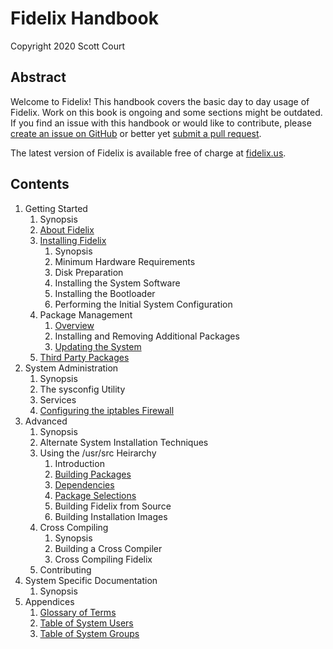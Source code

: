 Fidelix Handbook
================

Copyright 2020 Scott Court

Abstract
--------

Welcome to Fidelix! This handbook covers the basic day to day usage of Fidelix.
Work on this book is ongoing and some sections might be outdated. If you find
an issue with this handbook or would like to contribute, please [create an
issue on GitHub](https://github.com/Z5T1/fidelix/issues) or better yet [submit
a pull request](https://github.com/Z5T1/fidelix/pulls).

The latest version of Fidelix is available free of charge at
[fidelix.us](https://fidelix.us).

Contents
--------

1. Getting Started
   1. Synopsis
   2. [About Fidelix](getting-started/about.md)
   3. [Installing Fidelix](getting-started/install.md)
      1. Synopsis
      2. Minimum Hardware Requirements
      3. Disk Preparation
      4. Installing the System Software
      5. Installing the Bootloader
      6. Performing the Initial System Configuration
   4. Package Management
      1. [Overview](getting-started/package-management/overview.md)
      2. Installing and Removing Additional Packages
      3. [Updating the System](updating.md)
   5. [Third Party Packages](getting-started/third-party-packages.md)
2. System Administration
   1. Synopsis
   2. The sysconfig Utility
   3. Services
   4. [Configuring the iptables Firewall](firewall.md)
3. Advanced
   1. Synopsis
   2. Alternate System Installation Techniques
   3. Using the /usr/src Heirarchy
      1. Introduction
      2. [Building Packages](advanced/src/building.md)
      3. [Dependencies](advanced/src/dependencies.md)
      3. [Package Selections](advanced/src/package-selections.md)
      4. Building Fidelix from Source
      5. Building Installation Images
   4. Cross Compiling
      1. Synopsis
      2. Building a Cross Compiler
      3. Cross Compiling Fidelix
   5. Contributing
4. System Specific Documentation
   1. Synopsis
5. Appendices
   1. [Glossary of Terms](appendices/glossary.md)
   2. [Table of System Users](appendices/users.md)
   3. [Table of System Groups](appendices/groups.md)

